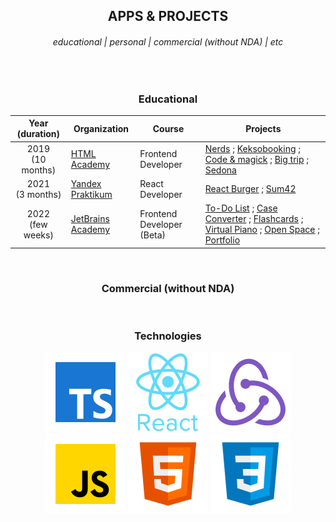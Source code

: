 <h2 align="center">APPS & PROJECTS</h2>
<h6 align="center">educational &#124; personal &#124; commercial (without NDA) &#124; etc</h6>

</br>
<h3 align="center">Educational</h3>

|Year (duration)|Organization|Course|Projects|
|:-----:|---|---|---|
|2019 </br>(10 months)|<a href="https://htmlacademy.ru">HTML Academy</a>|Frontend Developer|<a href="https://github.com/Kandzyuba/868387-nerds-24">Nerds</a> ; <a href="https://github.com/Kandzyuba/868387-keksobooking-17">Keksobooking</a> ; <a href="https://github.com/Kandzyuba/868387-code-and-magick-17">Code & magick</a> ; <a href="https://github.com/Kandzyuba/868387-big-trip-11">Big trip</a> ; <a href="https://github.com/Kandzyuba/868387-sedona-16">Sedona</a>|
|2021 </br> (3 months)|<a href="https://practicum.yandex.ru/">Yandex Praktikum</a>|React Developer|<a href="https://github.com/Der200/react-burger">React Burger</a> ; <a href="https://github.com/Der200/react-project-kitchen-frontend">Sum42</a>|
|2022 </br> (few weeks)|<a href="https://www.jetbrains.com/ru-ru/academy/">JetBrains Academy</a>|Frontend Developer (Beta)|<a href="https://github.com/Der200/jba-todo">To-Do List</a> ; <a href="https://github.com/Der200/jba-case-converter">Case Converter</a> ; <a href="https://github.com/Der200/jba-flashcards">Flashcards</a> ; <a href="https://github.com/Der200/jba-virtual-piano">Virtual Piano</a> ; <a href="https://github.com/Der200/jba-open-space">Open Space</a> ; <a href="https://github.com/Der200/jba-portfolio">Portfolio</a>|

</br>
<h3 align="center">Commercial (without NDA)</h3>
<div align="center">

</br>
<h3 align="center">Technologies</h3>

<div align="center">

![TypeScript](icons/typescript.png "TypeScript")
![React](icons/react.png "React")
![Redux](icons/redux.png "Redux")
![JS](icons/js.png "JS")
![HTML5](icons/html5.png "HTML5")
![CSS3](icons/css3.png "CSS3")
</div>
